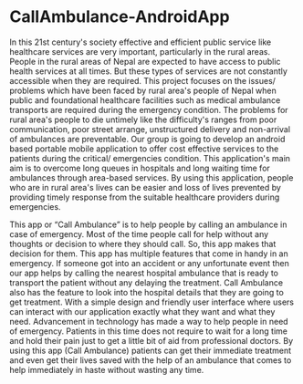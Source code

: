 # CallAmbulance-AndroidApp

In this 21st century's society effective and efficient public service like healthcare services are
very important, particularly in the rural areas. People in the rural areas of Nepal are expected
to have access to public health services at all times. But these types of services are not
constantly accessible when they are required. This project focuses on the issues/ problems
which have been faced by rural area's people of Nepal when public and foundational
healthcare facilities such as medical ambulance transports are required during the emergency
condition. The problems for rural area's people to die untimely like the difficulty's ranges
from poor communication, poor street arrange, unstructured delivery and non-arrival of
ambulances are preventable. Our group is going to develop an android based portable mobile
application to offer cost effective services to the patients during the critical/ emergencies
condition.
This application's main aim is to overcome long queues in hospitals and long waiting time for
ambulances through area-based services. By using this application, people who are in rural
area's lives can be easier and loss of lives prevented by providing timely response from the
suitable healthcare providers during emergencies.


This app or “Call Ambulance” is to help people by calling an ambulance in case of emergency. Most
of the time people call for help without any thoughts or decision to where they should call.
So, this app makes that decision for them. This app has multiple features that come in handy
in an emergency. If someone got into an accident or any unfortunate event then our app helps
by calling the nearest hospital ambulance that is ready to transport the patient without any
delaying the treatment. Call Ambulance also has the feature to look into the hospital details
that they are going to get treatment. With a simple design and friendly user interface where
users can interact with our application exactly what they want and what they need.
Advancement in technology has made a way to help people in need of emergency. Patients in
this time does not require to wait for a long time and hold their pain just to get a little bit of
aid from professional doctors. By using this app (Call Ambulance) patients can get their
immediate treatment and even get their lives saved with the help of an ambulance that comes
to help immediately in haste without wasting any time.


